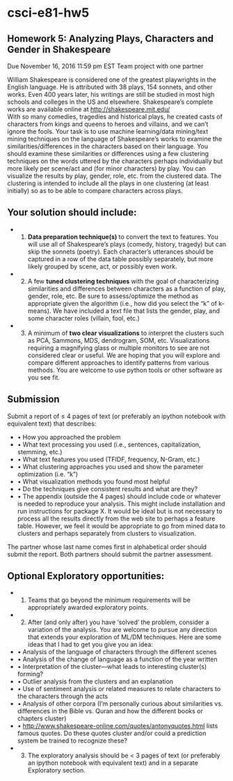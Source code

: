 # csci-e81-hw5

## Homework 5: Analyzing Plays, Characters and Gender in Shakespeare
Due November 16, 2016 11:59 pm EST
Team project with one partner

William Shakespeare is considered one of the greatest playwrights in the English language. He is
attributed with 38 plays, 154 sonnets, and other works. Even 400 years later, his writings are still be
studied in most high schools and colleges in the US and elsewhere. Shakespeare’s complete works are
available online at http://shakespeare.mit.edu/
<br>
With so many comedies, tragedies and historical plays, he created casts of characters from kings and
queens to heroes and villains, and we can’t ignore the fools. Your task is to use machine learning/data
mining/text mining techniques on the language of Shakespeare’s works to examine the
similarities/differences in the characters based on their language. You should examine these
similarities or differences using a few clustering techniques on the words uttered by the characters
perhaps individually but more likely per scene/act and (for minor characters) by play. You can visualize
the results by play, gender, role, etc. from the clustered data. The clustering is intended to include all
the plays in one clustering (at least initially) so as to be able to compare characters across plays.

## Your solution should include:
* 1) **Data preparation technique(s)** to convert the text to features. You will use all of Shakespeare’s
plays (comedy, history, tragedy) but can skip the sonnets (poetry). Each character’s utterances
should be captured in a row of the data table possibly separately, but more likely grouped by
scene, act, or possibly even work.
* 2) A few **tuned clustering techniques** with the goal of characterizing similarities and differences
between characters as a function of play, gender, role, etc. Be sure to assess/optimize the
method as appropriate given the algorithm (i.e., how did you select the “k” of k-means). We
have included a text file that lists the gender, play, and some character roles (villain, fool, etc.)
* 3) A minimum of **two clear visualizations** to interpret the clusters such as PCA, Sammons, MDS,
dendrogram, SOM, etc. Visualizations requiring a magnifying glass or multiple monitors to see
are not considered clear or useful.
We are hoping that you will explore and compare different approaches to identify patterns from various
methods. You are welcome to use python tools or other software as you see fit.

## Submission
Submit a report of ≤ 4 pages of text (or preferably an ipython notebook with equivalent text) that
describes:
- • How you approached the problem
- • What text processing you used (i.e., sentences, capitalization, stemming, etc.)
- • What text features you used (TFIDF, frequency, N-Gram, etc.)
- • What clustering approaches you used and show the parameter optimization (i.e. “k”)
- • What visualization methods you found most helpful
- • Do the techniques give consistent results and what are they?
- • The appendix (outside the 4 pages) should include code or whatever is needed to reproduce
your analysis. This might include installation and run instructions for package X. It would be
ideal but is not necessary to process all the results directly from the web site to perhaps a
feature table. However, we feel it would be appropriate to go from mined data to clusters and
perhaps separately from clusters to visualization.

The partner whose last name comes first in alphabetical order should submit the report. Both partners
should submit the partner assessment.

## Optional Exploratory opportunities:
- 1) Teams that go beyond the minimum requirements will be appropriately awarded exploratory
points.
- 2) After (and only after) you have ‘solved’ the problem, consider a variation of the analysis. You
are welcome to pursue any direction that extends your exploration of ML/DM techniques. Here
are some ideas that I had to get you give you an idea:
- • Analysis of the language of characters through the different scenes
- • Analysis of the change of language as a function of the year written
- • Interpretation of the cluster—what leads to interesting cluster(s) forming?
- • Outlier analysis from the clusters and an explanation
- • Use of sentiment analysis or related measures to relate characters to the characters
through the acts
- • Analysis of other corpora (I’m personally curious about similarities vs. differences in the
Bible vs. Quran and how the different books or chapters cluster)
- • http://www.shakespeare-online.com/quotes/antonyquotes.html lists famous quotes.
Do these quotes cluster and/or could a prediction system be trained to recognize these?
- 3) The exploratory analysis should be < 3 pages of text (or preferably an ipython notebook with
equivalent text) and in a separate Exploratory section. 
